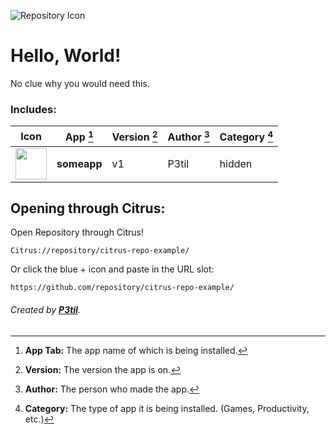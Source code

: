 
![Repository Icon](/repo.ico)

# Hello, World!
No clue why you would need this.

### Includes:
|**Icon**|**App** [^1]|**Version** [^2]|**Author** [^3]|**Category** [^4]|
|-|-|-|-|-|
|<img src="./apps/someapp//app.ico" width="50" height="50">|**someapp**|v1|P3til|hidden|


## Opening through Citrus:
Open Repository through Citrus!
```
Citrus://repository/citrus-repo-example/
```

Or click the blue + icon and paste in the URL slot:
```
https://github.com/repository/citrus-repo-example/
```

[^1]: **App Tab:** The app name of which is being installed.

[^2]: **Version:** The version the app is on.

[^3]: **Author:** The person who made the app.

[^4]: **Category:** The type of app it is being installed. (Games, Productivity, etc.)

###### Created by [**P3til**](https://github.com/P3til).
